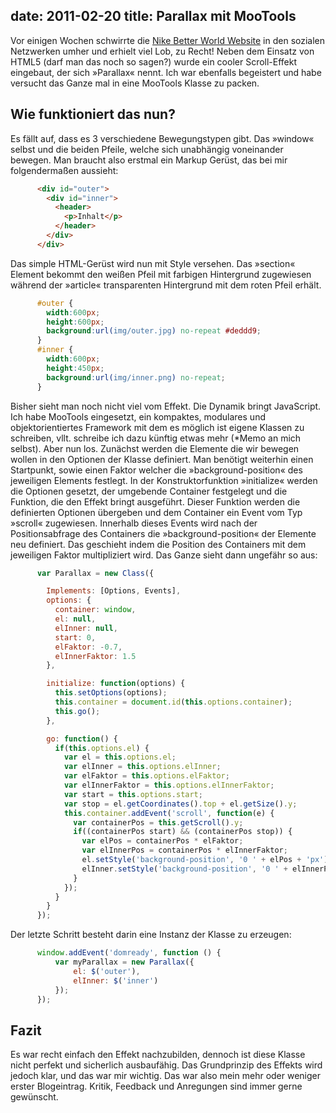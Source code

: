 date: 2011-02-20
title: Parallax mit MooTools
---


Vor einigen Wochen schwirrte die [Nike Better World Website](http://www.nike.com/us/en_us/lp/better-world) in den sozialen Netzwerken umher und erhielt viel Lob, zu Recht! Neben dem Einsatz von HTML5 (darf man das noch so sagen?) wurde ein cooler Scroll-Effekt eingebaut, der sich »Parallax« nennt. Ich war ebenfalls begeistert und habe versucht das Ganze mal in eine MooTools Klasse zu packen.

## Wie funktioniert das nun?
Es fällt auf, dass es 3 verschiedene Bewegungstypen gibt. Das »window« selbst und die beiden Pfeile, welche sich unabhängig voneinander bewegen. Man braucht also erstmal ein Markup Gerüst, das bei mir folgendermaßen aussieht:



```html
      <div id="outer">
        <div id="inner">
          <header>
            <p>Inhalt</p>
          </header>
        </div>
      </div>
```


Das simple HTML-Gerüst wird nun mit Style versehen. Das »section« Element bekommt den weißen Pfeil mit farbigen Hintergrund zugewiesen während der »article« transparenten Hintergrund mit dem roten Pfeil erhält.


```css
      #outer {
        width:600px;
        height:600px;
        background:url(img/outer.jpg) no-repeat #deddd9;
      }
      #inner {
        width:600px;
        height:450px;
        background:url(img/inner.png) no-repeat;
      }
```


Bisher sieht man noch nicht viel vom Effekt. Die Dynamik bringt JavaScript. Ich habe MooTools eingesetzt, ein kompaktes, modulares und objektorientiertes Framework mit dem es möglich ist eigene Klassen zu schreiben, vllt. schreibe ich dazu künftig etwas mehr (*Memo an mich selbst).
Aber nun los. Zunächst werden die Elemente die wir bewegen wollen in den Optionen der Klasse definiert. Man benötigt weiterhin einen Startpunkt, sowie einen Faktor welcher die »background-position« des jeweiligen Elements festlegt.
In der Konstruktorfunktion »initialize« werden die Optionen gesetzt, der umgebende Container festgelegt und die Funktion, die den Effekt bringt ausgeführt. Dieser Funktion werden die definierten Optionen übergeben und dem Container ein Event vom Typ »scroll« zugewiesen. Innerhalb dieses Events wird nach der Positionsabfrage des Containers die »background-position« der Elemente neu definiert. Das geschieht indem die Position des Containers mit dem jeweiligen Faktor multipliziert wird. Das Ganze sieht dann ungefähr so aus:


```js
      var Parallax = new Class({

        Implements: [Options, Events],
        options: {
          container: window,
          el: null,
          elInner: null,
          start: 0,
          elFaktor: -0.7,
          elInnerFaktor: 1.5
        },

        initialize: function(options) {
          this.setOptions(options);
          this.container = document.id(this.options.container);
          this.go();
        },

        go: function() {
          if(this.options.el) {
            var el = this.options.el;
            var elInner = this.options.elInner;
            var elFaktor = this.options.elFaktor;
            var elInnerFaktor = this.options.elInnerFaktor;
            var start = this.options.start;
            var stop = el.getCoordinates().top + el.getSize().y;
            this.container.addEvent('scroll', function(e) {
              var containerPos = this.getScroll().y;
              if((containerPos start) && (containerPos stop)) {
                var elPos = containerPos * elFaktor;
                var elInnerPos = containerPos * elInnerFaktor;
                el.setStyle('background-position', '0 ' + elPos + 'px');
                elInner.setStyle('background-position', '0 ' + elInnerPos + 'px');
              }
            });
          }
        }
      });
```


Der letzte Schritt besteht darin eine Instanz der Klasse zu erzeugen:


```js
      window.addEvent('domready', function () {
          var myParallax = new Parallax({
              el: $('outer'),
              elInner: $('inner')
          });
      });
```


## Fazit
Es war recht einfach den Effekt nachzubilden, dennoch ist diese Klasse nicht perfekt und sicherlich ausbaufähig. Das Grundprinzip des Effekts wird jedoch klar, und das war mir wichtig. Das war also mein mehr oder weniger erster Blogeintrag. Kritik, Feedback und Anregungen sind immer gerne gewünscht.

